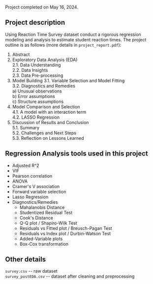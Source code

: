 Project completed on May 16, 2024.
 
## Project description

Using Reaction Time Survey dataset conduct a rigorous regression modeling and analysis to estimate student reaction times. The project outline is as follows (more details in `project_report.pdf`):

1. Abstract
2. Exploratory Data Analysis (EDA) \
  2.1. Data Understanding \
  2.2. Data Insights \
  2.3. Data Pre-processing 
3. Model Building 
  3.1. Variable Selection and Model Fitting \
  3.2. Diagnostics and Remedies \
       a) Unusual observations \
       b) Error assumptions \
       c) Structure assumptions 
5. Model Comparison and Selection \
  4.1. A model with an interaction term \
  4.2. LASSO Regression 
6. Discussion of Results and Conclusion \
  5.1. Summary \
  5.2. Challenges and Next Steps \
  5.3. Reflection on Lessons Learned 

## Regression Analysis tools used in this project
- Adjusted R^2
- VIF
- Pearson correlation
- ANOVA
- Cramer's V association
- Forward variable selection
- Lasso Regression
- Diagnostics/Remedies
  - Mahalanobis Distance
  - Studentized Residual Test
  - Cook's Distance
  - Q-Q plot / Shapiro-Wilk Test
  - Residuals vs Fitted plot / Breusch-Pagan Test
  - Residuals vs Index plot / Durbin-Watson Test
  - Added-Variable plots
  - Box-Cox transformation

## Other details

`survey.csv` -- raw dataset \
`survey_postEDA.csv` -- dataset after cleaning and preprocessing

